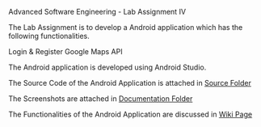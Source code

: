 Advanced Software Engineering - Lab Assignment IV

The Lab Assignment is to develop a Android application which has the following functionalities.

Login & Register
Google Maps API

The Android application is developed using Android Studio. 

The Source Code of the Android Application is attached in [Source Folder](https://github.com/BhavyaTeja/ASE_Lab4/tree/master/Source)

The Screenshots are attached in [Documentation Folder](https://github.com/BhavyaTeja/ASE_Lab4/tree/master/Documentation/Screenshots)

The Functionalities of the Android Application are discussed in [Wiki Page](https://github.com/BhavyaTeja/ASE_Lab4/wiki/Lab-Assignment-4-At-a-Glance)
